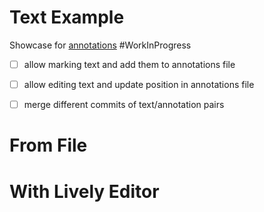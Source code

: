 # Text Example

Showcase for [annotations](edit:/src/client/annotations.js) #WorkInProgress

- [ ] allow marking text and add them to annotations file
- [ ] allow editing text and update position in annotations file
- [ ] merge different commits of text/annotation pairs


<script>
import {AnnotatedText, Annotation, AnnotationSet} from "src/client/annotations.js"

var container = lively.query(this, "lively-container");
(async () => {
  var base = container.getDir()
  var textURL = base + "/text.txt"
  var annotationsURL = base + "/text.txt.l4a"


  var text = await textURL.fetchText()
  var annotationSource = await annotationsURL.fetchText() // JSONL format

  var annotatedText = new AnnotatedText(text, annotationSource)
  
  var html = annotatedText.toHTML()

  var textPre = document.createElement("pre")
  textPre.textContent = text

  var annotationsPre = document.createElement("pre")
  annotationsPre.textContent = annotationSource

  var markupPre = document.createElement("pre")
  markupPre.textContent = html
  
  var rendered = <div style="white-space: pre;"></div>
  rendered.innerHTML = html
  
  return <div>
    <h4>Text:</h4> {textPre}
    <h4>Annotations:</h4> {annotationsPre}
    <h4>Gernerated Markup:</h4> {markupPre}
    <h4>Rendered:</h4>
    {rendered}
  </div>
})()

</script>

# From File

<script>

(async () => {
  var text = await AnnotatedText.fromURL(
    "https://lively-kernel.org/lively4/lively4-jens/demos/annotations/text.txt",
    "https://lively-kernel.org/lively4/lively4-jens/demos/annotations/text.txt.l4a")
    
  return text.toHTML()    
})()
</script>

<script>
// #META #Example of Mini-Custom Editor, like in the first days of Lively4
(async () => {
  let textURL = "https://lively-kernel.org/lively4/lively4-jens/demos/annotations/text.txt"
  let annotationURL = "https://lively-kernel.org/lively4/lively4-jens/demos/annotations/text.txt.l4a"

  var editor = await (<lively-code-mirror style="width:800px; height:100px"></lively-code-mirror>)
  editor.mode = "text"
  var cm = editor.editor
  
  let text
  
  
  async function loadText() {
    debugger
    text  = await AnnotatedText.fromURL(textURL, annotationURL)
    editor.value = text.text
    for(let ea of text.annotations) {
      ea.codeMirrorMark(cm)
    }
    lively.notify("loaded text")
  }
  await loadText()
  
  
  function markColor(color="yellow") {
    var from  = cm.indexFromPos(cm.getCursor("from"))
    var to  = cm.indexFromPos(cm.getCursor("to"))
  
    var annotation = new Annotation({from: from, to: to, name: "color", color: color})
    text.annotations.add(annotation)
    annotation.codeMirrorMark(cm)
   
  }
  
  async function saveText() {
    text.setText(editor.value) // annotatons are updated automatically...
  
    // #TODO, since we are in an editor session that supported annotations, we should extract the annotations 
    // back from code mirror, that saves us potentially unreliable "diff-match-patch" updating of index positions 
    // and can also handle copy and paste
    
    await text.saveToURL(textURL, annotationURL)
    lively.notify("saved text")
  }
  
    
  
  lively.sleep(1).then( () => cm.refresh()) // #hack... do force display?
  return <div>
          <div>
            <button click={evt=> loadText()}>load</button>
            <button click={evt=> saveText()}>save</button>
            <button click={evt=> markColor("lightblue")} style="color:lightblue">mark</button>
            <button click={evt=> markColor("yellow")} style="color:yellow">mark</button>
          </div>
          {editor}
        </div>
})()
</script>



# With Lively Editor

<script>

(async () => {
  var text = await AnnotatedText.fromURL(
    "https://lively-kernel.org/lively4/lively4-jens/demos/annotations/text.txt",
    "https://lively-kernel.org/lively4/lively4-jens/demos/annotations/text.txt.l4a")
    
  return text.toHTML()    
})()
</script>

<script>
// #META #Example of Mini-Custom Editor, like in the first days of Lively4
(async () => {
  let textURL = "https://lively-kernel.org/lively4/lively4-jens/demos/annotations/text.txt"
  let annotationURL = "https://lively-kernel.org/lively4/lively4-jens/demos/annotations/text.txt.l4a"

  var livelyEditor = await (<lively-editor style="width:800px; height:100px"></lively-editor>)
  livelyEditor.setURL(textURL)
  livelyEditor.loadFile()
  
  var cm = await livelyEditor.awaitEditor()
  
  let text  = await AnnotatedText.fromURL(textURL, annotationURL)
  for(let ea of text.annotations) {
      ea.codeMirrorMark(cm)
  }
  
   
  lively.sleep(1).then( () => cm.refresh()) // #hack... do force display?
  return <div>
          <div>
            <button click={evt=> markColor("lightblue")} style="color:lightblue">mark</button>
            <button click={evt=> markColor("yellow")} style="color:yellow">mark</button>
          </div>
          {livelyEditor}
        </div>
})()
</script>






